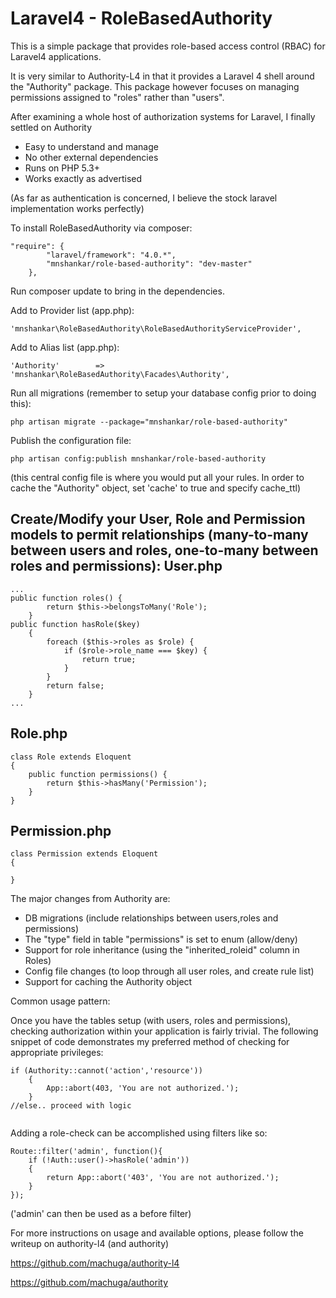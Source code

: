 Laravel4 - RoleBasedAuthority
=============================
This is a simple package that provides role-based access control (RBAC) for Laravel4 applications.

It is very similar to Authority-L4 in that it provides a Laravel 4 shell around the "Authority" 
package. This package however focuses on managing permissions assigned to "roles" rather than "users".

After examining a whole host of authorization systems for Laravel, I finally settled on Authority
* Easy to understand and manage
* No other external dependencies
* Runs on PHP 5.3+
* Works exactly as advertised

(As far as authentication is concerned, I believe the stock laravel implementation works perfectly)

To install RoleBasedAuthority via composer:

```
"require": {
		"laravel/framework": "4.0.*",
		"mnshankar/role-based-authority": "dev-master"
	},
```
Run composer update to bring in the dependencies.

Add to Provider list (app.php):
```
'mnshankar\RoleBasedAuthority\RoleBasedAuthorityServiceProvider',
```
Add to Alias list (app.php):
```
'Authority'        => 'mnshankar\RoleBasedAuthority\Facades\Authority',
```
Run all migrations (remember to setup your database config prior to doing this):
```
php artisan migrate --package="mnshankar/role-based-authority"
```
Publish the configuration file:
```
php artisan config:publish mnshankar/role-based-authority
```
(this central config file is where you would put all your rules. In order to cache the 
"Authority" object, set 'cache' to true and specify cache_ttl)

Create/Modify your User, Role and Permission models to permit relationships
(many-to-many between users and roles, one-to-many between roles and permissions):
User.php
--------
```
...
public function roles() {
		return $this->belongsToMany('Role');
	}
public function hasRole($key)
    {
        foreach ($this->roles as $role) {            
            if ($role->role_name === $key) {
                return true;
            }
        }        
        return false;
    }	
...
```
Role.php
--------
```
class Role extends Eloquent
{
	public function permissions() {
		return $this->hasMany('Permission');
	}
}
```	
Permission.php
--------------
```
class Permission extends Eloquent
{
	
}
```
The major changes from Authority are:
* DB migrations (include relationships between users,roles and permissions)
* The "type" field in table "permissions" is set to enum (allow/deny)
* Support for role inheritance (using the "inherited_roleid" column in Roles)
* Config file changes (to loop through all user roles, and create rule list)
* Support for caching the Authority object

Common usage pattern:

Once you have the tables setup (with users, roles and permissions), checking authorization 
within your application is fairly trivial. The following snippet of code demonstrates 
my preferred method of checking for appropriate privileges:

```
if (Authority::cannot('action','resource'))
    {
        App::abort(403, 'You are not authorized.');
    }
//else.. proceed with logic
    
```    
Adding a role-check can be accomplished using filters like so:
```
Route::filter('admin', function(){
    if (!Auth::user()->hasRole('admin'))
    {
        return App::abort('403', 'You are not authorized.');
    }
});
```
('admin' can then be used as a before filter)

For more instructions on usage and available options, please follow the 
writeup on authority-l4 (and authority)

https://github.com/machuga/authority-l4

https://github.com/machuga/authority